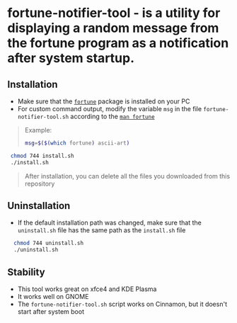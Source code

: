 fortune-notifier-tool - is a utility for displaying a random message from the fortune program as a notification after system startup.
=
Installation
-
- Make sure that the [`fortune`](https://en.wikipedia.org/wiki/Fortune_(Unix)) package is installed on your PC
- For custom command output, modify the variable `msg` in the file `fortune-notifier-tool.sh` according to the [`man fortune`](https://linux.die.net/man/6/fortune)
> Example: 
>```bash
>msg=$($(which fortune) ascii-art)
>```

 ```bash 
  chmod 744 install.sh
  ./install.sh
  ```
> After installation, you can delete all the files you downloaded from this repository
    
Uninstallation
-
- If the default installation path was changed, make sure that the `uninstall.sh` file has the same path as the `install.sh` file
``` bash
  chmod 744 uninstall.sh
  ./uninstall.sh
  ```
Stability
-
- This tool works great on xfce4 and KDE Plasma
- It works well on GNOME
- The `fortune-notifier-tool.sh` script works on Cinnamon, but it doesn't start after system boot
